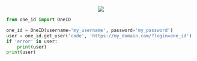 <p align="center">
  <img src="https://i.ibb.co/pzc3WjR/image.png"/>
</p>

```python
from one_id import OneID

one_id = OneID(username='my_username', password='my_password')
user = one_id.get_user('code', 'https://my_domain.com/?login=one_id')
if 'error' in user:
    print(user)
print(user)
```